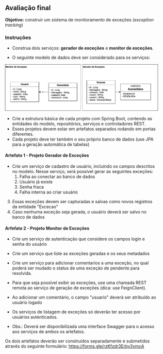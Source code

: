 ## Avaliação final ##

**Objetivo:** construir um sistema de monitoramento de exceções (*exception tracking*)

### Instruções ###
* Construa dois serviços: **gerador de exceções** e **monitor de exceções**.

* O seguinte modelo de dados deve ser considerado para os serviços:

![](final-pweb2.png)

* Crie a estrutura básica de cada projeto com Spring Boot, contendo as entidades do modelo, repositórios, serviços e controladores REST.
* Esses projetos devem estar em artefatos separados rodando em portas diferentes.
* Cada projeto deve ter também o seu próprio banco de dados (use JPA para a geração automática de tabelas)

#### Artefato 1 - Projeto Gerador de Exceções ####
* Crie um serviço de cadastro de usuário, incluindo os campos descritos no modelo. Nesse serviço, será possível gerar as seguintes exceções:
    1. Falha ao conectar ao banco de dados
    2. Usuário já existe
    3. Senha fraca
    4. Falha interna ao criar usuário
3. Essas exceções devem ser capturadas e salvas como novos registros da entidade  "Excecao"
4. Caso nenhuma exceção seja gerada, o usuário deverá ser salvo no banco de dados

#### Arfefato 2 - Projeto Monitor de Exceções ####
* Crie um serviço de autenticação que considere os campos login e senha do usuário
* Crie um serviço que liste as exceções geradas e os seus metadados
* Crie um serviço para adicionar comentarios a uma exceção, no qual poderá ser mudado o status de uma exceção de pendente para resolvida.
* Para que seja possível exibir as exceções, use uma chamada REST remota ao serviço de geração de exceções (dica: use FeignClient).
* Ao adicionar um comentário, o campo "usuario" deverá ser atribuído ao usuário logado
* Os serviços de listagem de exceções só deverão ter acesso por usuários autenticados.


* Obs.: Deverá ser disponibilizada uma interface Swagger para o acesso aos serviços de ambos os artefatos.

Os dois artefatos deverão ser construídos separadamente e submetidos através do seguinte formulário:
https://forms.gle/rzKfzdr3Erby3ymcA
